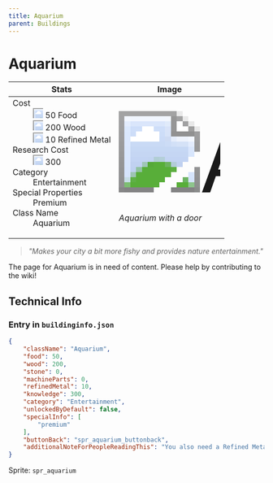 ```yaml
---
title: Aquarium
parent: Buildings
---
```

# Aquarium

[//]: # (Pre-generated content)
<table><thead><tr><th>Stats</th><th>Image</th></tr></thead><tbody><tr><td><dl><dt>Cost</dt><dd><div class="resource-icon"><img style="object-position: -1009px -533px;" src="https://tfe2-wiki.github.io/assets/sprites.png"></div> 50 Food<br><div class="resource-icon"><img style="object-position: -637px -751px;" src="https://tfe2-wiki.github.io/assets/sprites.png"></div> 200 Wood<br><div class="resource-icon"><img style="object-position: -795px -775px;" src="https://tfe2-wiki.github.io/assets/sprites.png"></div> 10 Refined Metal</dd><dt>Research Cost</dt><dd><div class="resource-icon"><img style="object-position: -268px -522px;" src="https://tfe2-wiki.github.io/assets/sprites.png"></div> 300</dd><dt>Category</dt><dd>Entertainment</dd><dt>Special Properties</dt><dd>Premium</dd><dt>Class Name</dt><dd>Aquarium</dd></dl></td><td><style>.building-image {width: 200px;height: 200px;overflow: hidden;position: relative;}.building-image img {image-rendering: pixelated;object-fit: none;transform: scale(10);transform-origin: left top;position: absolute;left: 0;top: 0;}.resource-image {width: 200px;height: 200px;overflow: hidden;position: relative;}.resource-image img {image-rendering: pixelated;object-fit: none;transform: scale(20);transform-origin: left top;position: absolute;left: 0;top: 0;}.building-icon {width: 20px;height: 20px;overflow: hidden;position: relative;display: inline-block;}.building-icon img {image-rendering: pixelated;object-fit: none;transform: scale(1);transform-origin: left top;position: absolute;left: 0;top: 0;}.resource-icon {width: 20px;height: 20px;overflow: hidden;position: relative;display: inline-block;}.resource-icon img {image-rendering: pixelated;object-fit: none;transform: scale(2);transform-origin: left top;position: absolute;left: 0;top: 0;}</style><div class="building-image"><img style="object-position: -998px -817px;" src="https://tfe2-wiki.github.io/assets/sprites.png" alt="Aquarium Back"><img style="object-position: -24px -170px;" src="https://tfe2-wiki.github.io/assets/sprites.png" alt="Aquarium"></div><i>Aquarium with a door</i></td></tr></tbody></table><blockquote><i>"Makes your city a bit more fishy and provides nature entertainment."</i></blockquote>

The page for Aquarium is in need of content. Please help by contributing to the wiki!

## Technical Info
### Entry in `buildinginfo.json`

```json
{
    "className": "Aquarium",
    "food": 50,
    "wood": 200,
    "stone": 0,
    "machineParts": 0,
    "refinedMetal": 10,
    "knowledge": 300,
    "category": "Entertainment",
    "unlockedByDefault": false,
    "specialInfo": [
        "premium"
    ],
    "buttonBack": "spr_aquarium_buttonback",
    "additionalNoteForPeopleReadingThis": "You also need a Refined Metal Factory!"
}
```

Sprite: `spr_aquarium`


